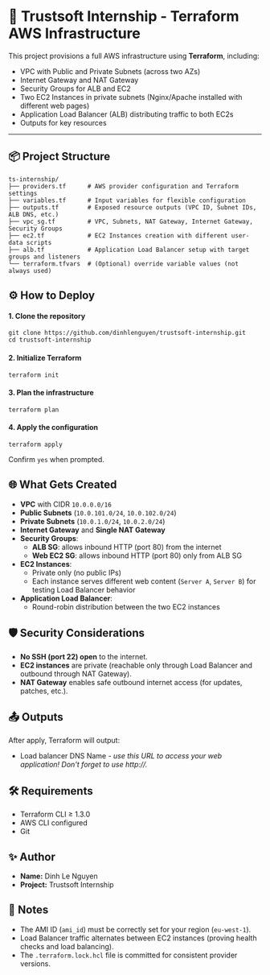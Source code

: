 # 🚀 Trustsoft Internship - Terraform AWS Infrastructure

This project provisions a full AWS infrastructure using **Terraform**, including:

- VPC with Public and Private Subnets (across two AZs)
- Internet Gateway and NAT Gateway
- Security Groups for ALB and EC2
- Two EC2 Instances in private subnets (Nginx/Apache installed with different web pages)
- Application Load Balancer (ALB) distributing traffic to both EC2s
- Outputs for key resources

---

## 📦 Project Structure

```plaintext
ts-internship/
├── providers.tf      # AWS provider configuration and Terraform settings
├── variables.tf      # Input variables for flexible configuration
├── outputs.tf        # Exposed resource outputs (VPC ID, Subnet IDs, ALB DNS, etc.)
├── vpc_sg.tf         # VPC, Subnets, NAT Gateway, Internet Gateway, Security Groups
├── ec2.tf            # EC2 Instances creation with different user-data scripts
├── alb.tf            # Application Load Balancer setup with target groups and listeners
└── terraform.tfvars  # (Optional) override variable values (not always used)

```

## ⚙️ How to Deploy
#### 1. Clone the repository
```plaintext
git clone https://github.com/dinhlenguyen/trustsoft-internship.git
cd trustsoft-internship
```
#### 2. Initialize Terraform
```plaintext
terraform init
```
#### 3. Plan the infrastructure
```plaintext
terraform plan
```
#### 4. Apply the configuration
```plaintext
terraform apply
```
Confirm `yes` when prompted.

## 🌐 What Gets Created
- **VPC** with CIDR `10.0.0.0/16`
- **Public Subnets** (`10.0.101.0/24`, `10.0.102.0/24`)
- **Private Subnets** (`10.0.1.0/24`, `10.0.2.0/24`)
- **Internet Gateway** and **Single NAT Gateway**
- **Security Groups**:
  - **ALB SG**: allows inbound HTTP (port 80) from the internet
  - **Web EC2 SG**: allows inbound HTTP (port 80) only from ALB SG
- **EC2 Instances**:
  - Private only (no public IPs)
  - Each instance serves different web content (`Server A`, `Server B`) for testing Load Balancer behavior
- **Application Load Balancer**:
  - Round-robin distribution between the two EC2 instances

## 🛡️ Security Considerations
- **No SSH (port 22) open** to the internet.
- **EC2 instances** are private (reachable only through Load Balancer and outbound through NAT Gateway).
- **NAT Gateway** enables safe outbound internet access (for updates, patches, etc.).

## 📤 Outputs
After apply, Terraform will output:
- Load balancer DNS Name *- use this URL to access your web application! Don't forget to use http://.*

## 🛠️ Requirements
- Terraform CLI ≥ 1.3.0
- AWS CLI configured
- Git

## ✨ Author
- **Name:** Dinh Le Nguyen
- **Project:** Trustsoft Internship

## 📢 Notes

- The AMI ID (`ami_id`) must be correctly set for your region (`eu-west-1`).
- Load Balancer traffic alternates between EC2 instances (proving health checks and load balancing).
- The `.terraform.lock.hcl` file is committed for consistent provider versions.